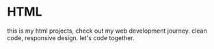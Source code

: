 # HTML
this is my html projects, check out my web development journey. clean code, responsive design. let's code together.
